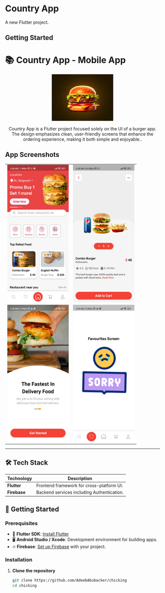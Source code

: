 # Country App

A new Flutter project.

## Getting Started

# 📚 Country App - Mobile App

<div align="center">
  <img src="https://github.com/AdeebAbubacker/chicking/blob/main/assets/logo/app%20logo.png" alt="SchoolConnect Logo" width="200"/>
  <p>Country App is a Flutter project focused solely on the UI of a burger app. The design emphasizes clean, user-friendly screens that enhance the ordering experience, making it both simple and enjoyable..</p>
</div>

## App Screenshots

<div align="center">
  <table>
    <tr>
      <td>
        <img src="https://github.com/AdeebAbubacker/chicking/blob/main/assets/common/1000204983.jpg" alt="Screen 1" width="200"/>
      </td>
      <td>
        <img src="https://github.com/AdeebAbubacker/chicking/blob/main/assets/common/1000204984.jpg" alt="Screen 2" width="200"/>
      </td>
    </tr>
    <tr>
      <td>
        <img src="https://github.com/AdeebAbubacker/chicking/blob/main/assets/common/1000204985.jpg" alt="Screen 3" width="200"/>
      </td>
      <td>
        <img src="https://github.com/AdeebAbubacker/chicking/blob/main/assets/common/1000204986.jpg" alt="Screen 4" width="200"/>
      </td>
    </tr>
  </table>
</div>

---

## 🛠️ Tech Stack

| Technology    | Description                                    |
| ------------- | ---------------------------------------------- |
| **Flutter**   | Frontend framework for cross-platform UI.      |
| **Firebase**  | Backend services including Authentication.     |


## 🚀 Getting Started

### Prerequisites

- 📱 **Flutter SDK**: [Install Flutter](https://flutter.dev/docs/get-started/install)
- 🖥️ **Android Studio / Xcode**: Development environment for building apps.
- 🔥 **Firebase**: [Set up Firebase](https://firebase.google.com/docs/flutter/setup) with your project.

### Installation

1. **Clone the repository**

   ```bash
   git clone https://github.com/AdeebAbubacker/chicking
   cd chicking

   ```

